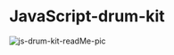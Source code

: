 # JavaScript-drum-kit
![js-drum-kit-readMe-pic](https://user-images.githubusercontent.com/100459446/206229773-0ec06a46-a40b-4d8e-a178-4f99b44301f2.png)
